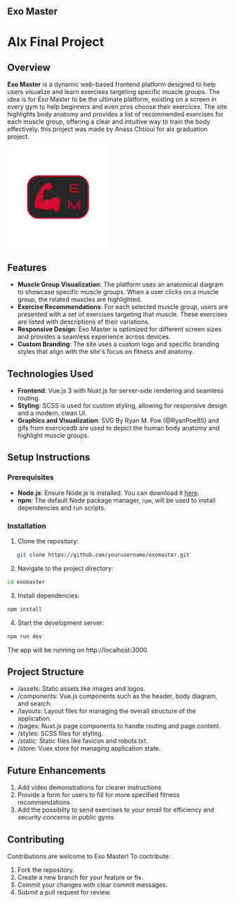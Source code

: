 ## Exo Master
# Alx Final Project

## Overview
**Exo Master** is a dynamic web-based frontend platform designed to help users visualize and learn exercises targeting specific muscle groups. The idea is for Exo Master to be the ultimate platform, existing on a screen in every gym to help beginners and even pros choose their exercices. The site highlights body anatomy and provides a list of recommended exercises for each muscle group, offering a clear and intuitive way to train the body effectively. this project was made by Anass Chtioui for alx graduation project.

![Exo Master Logo](./frontend/assets/logo.png)


## Features
- **Muscle Group Visualization**: The platform uses an anatomical diagram to showcase specific muscle groups. When a user clicks on a muscle group, the related muscles are highlighted.
- **Exercise Recommendations**: For each selected muscle group, users are presented with a set of exercises targeting that muscle. These exercises are listed with descriptions of their variations.
- **Responsive Design**: Exo Master is optimized for different screen sizes and provides a seamless experience across devices.
- **Custom Branding**: The site uses a custom logo and specific branding styles that align with the site's focus on fitness and anatomy.

## Technologies Used
- **Frontend**: Vue.js 3 with Nuxt.js for server-side rendering and seamless routing.
- **Styling**: SCSS is used for custom styling, allowing for responsive design and a modern, clean UI.
- **Graphics and Visualization**: SVG By Ryan M. Poe (@RyanPoe85) and gifs from exercicedb are used to depict the human body anatomy and highlight muscle groups.

## Setup Instructions

### Prerequisites
- **Node.js**: Ensure Node.js is installed. You can download it [here](https://nodejs.org/).
- **npm**: The default Node package manager, `npm`, will be used to install dependencies and run scripts.

### Installation

1. Clone the repository:
```bash
   git clone https://github.com/yourusername/exomaster.git
```
2. Navigate to the project directory:
```bash
cd exomaster
```
3. Install dependencies:
```bash
npm install
```
4. Start the development server:
```bash
npm run dev
```
The app will be running on http://localhost:3000.

## Project Structure
- /assets: Static assets like images and logos.
- /components: Vue.js components such as the header, body diagram, and search.
- /layouts: Layout files for managing the overall structure of the application.
- /pages: Nuxt.js page components to handle routing and page content.
- /styles: SCSS files for styling.
- /static: Static files like favicon and robots.txt.
- /store: Vuex store for managing application state.

## Future Enhancements
1. Add video demonstrations for clearer instructions
2. Provide a form for users to fill for more specified fitness recommendations
3. Add the possibilty to send exercises to your email for efficiency and security concerns in public gyms

## Contributing
Contributions are welcome to Exo Master! To contribute:

1. Fork the repository.
2. Create a new branch for your feature or fix.
3. Commit your changes with clear commit messages.
4. Submit a pull request for review.